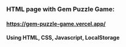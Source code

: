 ### HTML page with Gem Puzzle Game:
#### https://gem-puzzle-game.vercel.app/
#### Using HTML, CSS, Javascript, LocalStorage